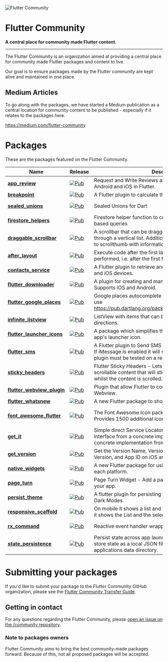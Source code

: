 ![Flutter Community](https://raw.githubusercontent.com/fluttercommunity/community/resources/banner.png)

# Flutter Community
**A central place for community made Flutter content.**

---

The Flutter Community is an organization aimed at providing a central place for community made Flutter packages and content to live.

Our goal is to ensure packages made by the Flutter community are kept alive and maintained in one place.

## Medium Articles
To go along with the packages, we have started a Medium publication as a central location for community content to be published - especially if it relates to the packages here.

https://medium.com/flutter-community

# Packages
These are the packages featured on the Flutter Community.

| Name | Release | Description | Maintainer |
| --- | --- | --- | --- |
| [**app_review**](https://github.com/fluttercommunity/app_review) | [![Pub](https://img.shields.io/pub/v/app_review.svg)](https://pub.dartlang.org/packages/app_review) | Request and Write Reviews and Open Store Listing for Android and iOS in Flutter. | [Rody Davis](https://github.com/rodydavis)
| [**breakpoint**](https://github.com/fluttercommunity/breakpoint) | [![Pub](https://img.shields.io/pub/v/breakpoint.svg)](https://pub.dartlang.org/packages/breakpoint) | A Flutter plugin to calculate the material design breakpoints. | [Rody Davis](https://github.com/rodydavis)
| [**sealed_unions**](https://github.com/fluttercommunity/dart_sealed_unions) | [![Pub](https://img.shields.io/pub/v/sealed_unions.svg)](https://pub.dartlang.org/packages/sealed_unions) | Sealed Unions for Dart | [George Medve](https://github.com/nodinosaur)
| [**firestore_helpers**](https://github.com/fluttercommunity/firestore_helpers) | [![Pub](https://img.shields.io/pub/v/firestore_helpers.svg)](https://pub.dartlang.org/packages/firestore_helpers) | Firestore helper function to create dynamic and location based queries | [Thomas Burkhart](https://github.com/escamoteur)
| [**draggable_scrollbar**](https://github.com/fluttercommunity/flutter-draggable-scrollbar) | [![Pub](https://img.shields.io/pub/v/draggable_scrollbar.svg)](https://pub.dartlang.org/packages/draggable_scrollbar) | A scrollbar that can be dragged for quickly navigation through a vertical list. Additional option is showing label next to scrollthumb with information about current item. | [Marina Kuznetsova](https://github.com/marica27)
| [**after_layout**](https://github.com/fluttercommunity/flutter_after_layout) | [![Pub](https://img.shields.io/pub/v/after_layout.svg)](https://pub.dartlang.org/packages/after_layout) | Execute code after the first layout of your widget has been performed, i.e. after the first frame has been displayed. | [Simon Lightfoot](https://github.com/slightfoot)
| [**contacts_service**](https://github.com/fluttercommunity/flutter_contacts) | [![Pub](https://img.shields.io/pub/v/contacts_service.svg)](https://pub.dartlang.org/packages/contacts_service) | A Flutter plugin to retrieve and manage contacts on Android and iOS devices. | [Lukas Dickie](https://github.com/lukasgit)
| [**flutter_downloader**](https://github.com/fluttercommunity/flutter_downloader) | [![Pub](https://img.shields.io/pub/v/flutter_downloader.svg)](https://pub.dartlang.org/packages/flutter_downloader) | A plugin for creating and managing download tasks. Supports iOS and Android. | [Hung Duy Ha](https://github.com/hnvn)
| [**flutter_google_places**](https://github.com/fluttercommunity/flutter_google_places) | [![Pub](https://img.shields.io/pub/v/flutter_google_places.svg)](https://pub.dartlang.org/packages/flutter_google_places) | Google places autocomplete widgets for flutter. No wrapper, use https://pub.dartlang.org/packages/google_maps_webservice | [Kev Morelli](https://github.com/KevMorelli)
| [**infinite_listview**](https://github.com/fluttercommunity/flutter_infinite_listview) | [![Pub](https://img.shields.io/pub/v/infinite_listview.svg)](https://pub.dartlang.org/packages/infinite_listview) | ListView with items that can be scrolled infinitely in both directions. | [Simon Lightfoot](https://github.com/slightfoot)
| [**flutter_launcher_icons**](https://github.com/fluttercommunity/flutter_launcher_icons) | [![Pub](https://img.shields.io/pub/v/flutter_launcher_icons.svg)](https://pub.dartlang.org/packages/flutter_launcher_icons) | A package which simplifies the task of updating your Flutter app's launcher icon. | [Mark O'Sullivan](https://github.com/MarkOSullivan94)
| [**flutter_sms**](https://github.com/fluttercommunity/flutter_sms) | [![Pub](https://img.shields.io/pub/v/flutter_sms.svg)](https://pub.dartlang.org/packages/flutter_sms) | A Flutter plugin to Send SMS and MMS on iOS and Android. If iMessage is enabled it will send as iMessage on iOS. This plugin must be tested on a real device on iOS. | [Rody Davis](https://github.com/rodydavis)
| [**sticky_headers**](https://github.com/fluttercommunity/flutter_sticky_headers) | [![Pub](https://img.shields.io/pub/v/sticky_headers.svg)](https://pub.dartlang.org/packages/sticky_headers) | Flutter Sticky Headers - Lets you place headers on scrollable content that will stick to the top of the container whilst the content is scrolled. | [Simon Lightfoot](https://github.com/slightfoot)
| [**flutter_webview_plugin**](https://github.com/fluttercommunity/flutter_webview_plugin) | [![Pub](https://img.shields.io/pub/v/flutter_webview_plugin.svg)](https://pub.dartlang.org/packages/flutter_webview_plugin) | Plugin that allow Flutter to communicate with a native Webview. | [Rafal Wachol](https://github.com/RafalWachol)
| [**flutter_whatsnew**](https://github.com/fluttercommunity/flutter_whatsnew) | [![Pub](https://img.shields.io/pub/v/flutter_whatsnew.svg)](https://pub.dartlang.org/packages/flutter_whatsnew) | A new Flutter package to show updates to users. | [Rody Davis](https://github.com/rodydavis)
| [**font_awesome_flutter**](https://github.com/fluttercommunity/font_awesome_flutter) | [![Pub](https://img.shields.io/pub/v/font_awesome_flutter.svg)](https://pub.dartlang.org/packages/font_awesome_flutter) | The Font Awesome Icon pack available as Flutter Icons. Provides 1500 additional icons to use in your apps. | NO MAINTAINER PROVIDED
| [**get_it**](https://github.com/fluttercommunity/get_it) | [![Pub](https://img.shields.io/pub/v/get_it.svg)](https://pub.dartlang.org/packages/get_it) | Simple direct Service Locator that allows to decouple the interface from a concrete implementation and  to access the concrete implementation from everywhere in your App" | [Thomas Burkhart](https://github.com/escamoteur)
| [**get_version**](https://github.com/fluttercommunity/get_version) | [![Pub](https://img.shields.io/pub/v/get_version.svg)](https://pub.dartlang.org/packages/get_version) | Get the Version Name, Version Code, Platform and OS Version, and App ID on iOS and Android. | [Rody Davis](https://github.com/rodydavis)
| [**native_widgets**](https://github.com/fluttercommunity/native_widgets) | [![Pub](https://img.shields.io/pub/v/native_widgets.svg)](https://pub.dartlang.org/packages/native_widgets) | A new Flutter package for using Android and iOS natively on each platform. | [Rody Davis](https://github.com/rodydavis)
| [**page_turn**](https://github.com/fluttercommunity/page_turn) | [![Pub](https://img.shields.io/pub/v/page_turn.svg)](https://pub.dartlang.org/packages/page_turn) | Page Turn Widget - Add a page turn effect to widgets in your app. | [Rody Davis](https://github.com/rodydavis)
| [**persist_theme**](https://github.com/fluttercommunity/persist_theme) | [![Pub](https://img.shields.io/pub/v/persist_theme.svg)](https://pub.dartlang.org/packages/persist_theme) | A flutter plugin for persisting the theme data. Support for Dark Modes. | [Rody Davis](https://github.com/rodydavis)
| [**responsive_scaffold**](https://github.com/fluttercommunity/responsive_scaffold) | [![Pub](https://img.shields.io/pub/v/responsive_scaffold.svg)](https://pub.dartlang.org/packages/responsive_scaffold) | On mobile it shows a list and pushes to details and on tablet it shows the List and the selected item. | [Rody Davis](https://github.com/rodydavis)
| [**rx_command**](https://github.com/fluttercommunity/rx_command) | [![Pub](https://img.shields.io/pub/v/rx_command.svg)](https://pub.dartlang.org/packages/rx_command) | Reactive event handler wrapper class inspired by ReactiveUI. | [Thomas Burkhart](https://github.com/escamoteur)
| [**state_persistence**](https://github.com/fluttercommunity/state_persistence) | [![Pub](https://img.shields.io/pub/v/state_persistence.svg)](https://pub.dartlang.org/packages/state_persistence) | Persist state across app launches. By default this library store state as a local JSON file called `data.json` in the applications data directory. | [Simon Lightfoot](https://github.com/slightfoot)


# Submitting your packages
If you'd like to submit your package to the Flutter Community GitHub organization, please see the [Flutter Community Transfer Guide](https://github.com/fluttercommunity/transfer-guide).

## Getting in contact
For any questions regarding the Flutter Community, please [open an issue on the /community repository](https://github.com/fluttercommunity/community/issues/new/choose).

### Note to packages owners
Flutter Community aims to bring the best community-made packages forward. Because of this, not all proposed packages will be accepted.
